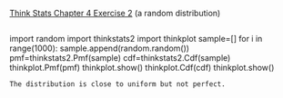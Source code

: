[Think Stats Chapter 4 Exercise 2](http://greenteapress.com/thinkstats2/html/thinkstats2005.html#toc41) (a random distribution)

>> ```   
import random
import thinkstats2
import thinkplot
sample=[]
for i in range(1000):
    sample.append(random.random())   
pmf=thinkstats2.Pmf(sample)
cdf=thinkstats2.Cdf(sample)
thinkplot.Pmf(pmf)
thinkplot.show()
thinkplot.Cdf(cdf)
thinkplot.show()   
```
The distribution is close to uniform but not perfect.
